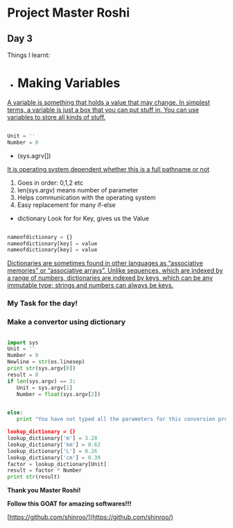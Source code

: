 # Project Master Roshi
## Day 3
Things I learnt:

- # Making Variables

[A variable is something that holds a value that may change\. In simplest terms, a variable is just a box that you can put stuff in\. You can use variables to store all kinds of stuff\.](https://en.wikibooks.org/wiki/Python_Programming/Variables_and_Strings)

``` python 

Unit = ''
Number = 0

```

- (sys.agrv[])

[It is operating system dependent whether this is a full pathname or not](https://docs.python.org/2/library/sys.html)

1. Goes in order: 0,1,2 etc
2. len(sys.argv) means number of parameter
3. Helps communication with the operating system
4. Easy replacement for many if-else

- dictionary
Look for for Key, gives us the Value

``` python

nameofdictionary = {}
nameofdictionary[key] = value
nameofdictionary[key] = value

```
[Dictionaries are sometimes found in other languages as “associative memories” or “associative arrays”. Unlike sequences, which are indexed by a range of numbers, dictionaries are indexed by keys, which can be any immutable type; strings and numbers can always be keys.](https://docs.python.org/2/tutorial/datastructures.html#dictionaries)

### My Task for the day!
### Make a convertor using dictionary  
 ``` python

import sys
Unit = ''
Number = 0
Newline = str(os.linesep)
print str(sys.argv[0])
result = 0
if len(sys.argv) == 3:
	Unit = sys.argv[1]
	Number = float(sys.argv[2])


else:
	print "You have not typed all the parameters for this conversion program'

lookup_dictionary = {}
lookup_dictionary['m'] = 3.28
lookup_dictionary['km'] = 0.62
lookup_dictionary['L'] = 0.26
lookup_dictionary['cm'] = 0.39
factor = lookup_dictionary[Unit]
result = factor * Number
print str(result)

```

__Thank you Master Roshi!__

__Follow this GOAT for amazing softwares!!!__

[https://github.com/shinroo/](https://github.com/shinroo/)

